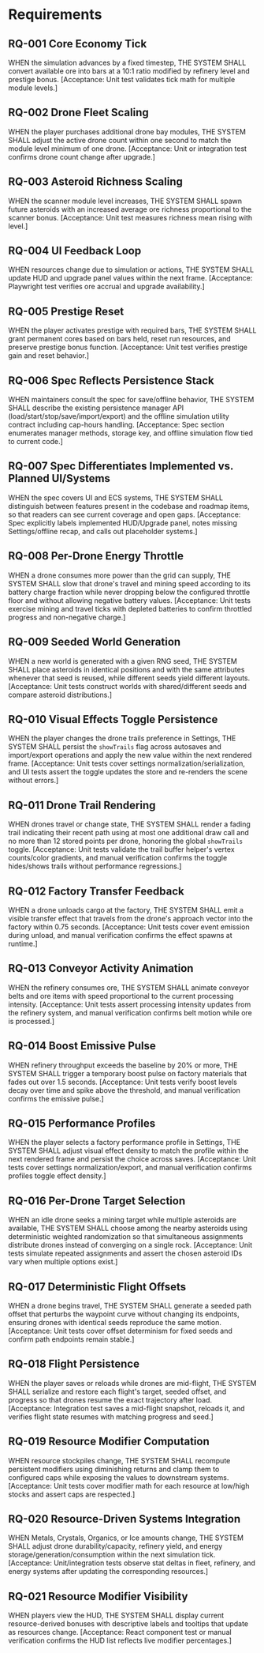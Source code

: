 # Requirements

## RQ-001 Core Economy Tick

WHEN the simulation advances by a fixed timestep, THE SYSTEM SHALL convert available ore into bars at a 10:1 ratio modified by refinery level and prestige bonus. [Acceptance: Unit test validates tick math for multiple module levels.]

## RQ-002 Drone Fleet Scaling

WHEN the player purchases additional drone bay modules, THE SYSTEM SHALL adjust the active drone count within one second to match the module level minimum of one drone. [Acceptance: Unit or integration test confirms drone count change after upgrade.]

## RQ-003 Asteroid Richness Scaling

WHEN the scanner module level increases, THE SYSTEM SHALL spawn future asteroids with an increased average ore richness proportional to the scanner bonus. [Acceptance: Unit test measures richness mean rising with level.]

## RQ-004 UI Feedback Loop

WHEN resources change due to simulation or actions, THE SYSTEM SHALL update HUD and upgrade panel values within the next frame. [Acceptance: Playwright test verifies ore accrual and upgrade availability.]

## RQ-005 Prestige Reset

WHEN the player activates prestige with required bars, THE SYSTEM SHALL grant permanent cores based on bars held, reset run resources, and preserve prestige bonus function. [Acceptance: Unit test verifies prestige gain and reset behavior.]

## RQ-006 Spec Reflects Persistence Stack

WHEN maintainers consult the spec for save/offline behavior, THE SYSTEM SHALL describe the existing persistence manager API (load/start/stop/save/import/export) and the offline simulation utility contract including cap-hours handling. [Acceptance: Spec section enumerates manager methods, storage key, and offline simulation flow tied to current code.]

## RQ-007 Spec Differentiates Implemented vs. Planned UI/Systems

WHEN the spec covers UI and ECS systems, THE SYSTEM SHALL distinguish between features present in the codebase and roadmap items, so that readers can see current coverage and open gaps. [Acceptance: Spec explicitly labels implemented HUD/Upgrade panel, notes missing Settings/offline recap, and calls out placeholder systems.]

## RQ-008 Per-Drone Energy Throttle

WHEN a drone consumes more power than the grid can supply, THE SYSTEM SHALL slow that drone's travel and mining speed according to its battery charge fraction while never dropping below the configured throttle floor and without allowing negative battery values. [Acceptance: Unit tests exercise mining and travel ticks with depleted batteries to confirm throttled progress and non-negative charge.]

## RQ-009 Seeded World Generation

WHEN a new world is generated with a given RNG seed, THE SYSTEM SHALL place asteroids in identical positions and with the same attributes whenever that seed is reused, while different seeds yield different layouts. [Acceptance: Unit tests construct worlds with shared/different seeds and compare asteroid distributions.]

## RQ-010 Visual Effects Toggle Persistence

WHEN the player changes the drone trails preference in Settings, THE SYSTEM SHALL persist the `showTrails` flag across autosaves and import/export operations and apply the new value within the next rendered frame. [Acceptance: Unit tests cover settings normalization/serialization, and UI tests assert the toggle updates the store and re-renders the scene without errors.]

## RQ-011 Drone Trail Rendering

WHEN drones travel or change state, THE SYSTEM SHALL render a fading trail indicating their recent path using at most one additional draw call and no more than 12 stored points per drone, honoring the global `showTrails` toggle. [Acceptance: Unit tests validate the trail buffer helper's vertex counts/color gradients, and manual verification confirms the toggle hides/shows trails without performance regressions.]

## RQ-012 Factory Transfer Feedback

WHEN a drone unloads cargo at the factory, THE SYSTEM SHALL emit a visible transfer effect that travels from the drone's approach vector into the factory within 0.75 seconds. [Acceptance: Unit tests cover event emission during unload, and manual verification confirms the effect spawns at runtime.]

## RQ-013 Conveyor Activity Animation

WHEN the refinery consumes ore, THE SYSTEM SHALL animate conveyor belts and ore items with speed proportional to the current processing intensity. [Acceptance: Unit tests assert processing intensity updates from the refinery system, and manual verification confirms belt motion while ore is processed.]

## RQ-014 Boost Emissive Pulse

WHEN refinery throughput exceeds the baseline by 20% or more, THE SYSTEM SHALL trigger a temporary boost pulse on factory materials that fades out over 1.5 seconds. [Acceptance: Unit tests verify boost levels decay over time and spike above the threshold, and manual verification confirms the emissive pulse.]

## RQ-015 Performance Profiles

WHEN the player selects a factory performance profile in Settings, THE SYSTEM SHALL adjust visual effect density to match the profile within the next rendered frame and persist the choice across saves. [Acceptance: Unit tests cover settings normalization/export, and manual verification confirms profiles toggle effect density.]

## RQ-016 Per-Drone Target Selection

WHEN an idle drone seeks a mining target while multiple asteroids are available, THE SYSTEM SHALL choose among the nearby asteroids using deterministic weighted randomization so that simultaneous assignments distribute drones instead of converging on a single rock. [Acceptance: Unit tests simulate repeated assignments and assert the chosen asteroid IDs vary when multiple options exist.]

## RQ-017 Deterministic Flight Offsets

WHEN a drone begins travel, THE SYSTEM SHALL generate a seeded path offset that perturbs the waypoint curve without changing its endpoints, ensuring drones with identical seeds reproduce the same motion. [Acceptance: Unit tests cover offset determinism for fixed seeds and confirm path endpoints remain stable.]

## RQ-018 Flight Persistence

WHEN the player saves or reloads while drones are mid-flight, THE SYSTEM SHALL serialize and restore each flight's target, seeded offset, and progress so that drones resume the exact trajectory after load. [Acceptance: Integration test saves a mid-flight snapshot, reloads it, and verifies flight state resumes with matching progress and seed.]

## RQ-019 Resource Modifier Computation

WHEN resource stockpiles change, THE SYSTEM SHALL recompute persistent modifiers using diminishing returns and clamp them to configured caps while exposing the values to downstream systems. [Acceptance: Unit tests cover modifier math for each resource at low/high stocks and assert caps are respected.]

## RQ-020 Resource-Driven Systems Integration

WHEN Metals, Crystals, Organics, or Ice amounts change, THE SYSTEM SHALL adjust drone durability/capacity, refinery yield, and energy storage/generation/consumption within the next simulation tick. [Acceptance: Unit/integration tests observe stat deltas in fleet, refinery, and energy systems after updating the corresponding resources.]

## RQ-021 Resource Modifier Visibility

WHEN players view the HUD, THE SYSTEM SHALL display current resource-derived bonuses with descriptive labels and tooltips that update as resources change. [Acceptance: React component test or manual verification confirms the HUD list reflects live modifier percentages.]
